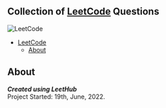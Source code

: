 ## Collection of [LeetCode](https://leetcode.com/ashad001sp/) Questions

![LeetCode](https://leetcode.com/static/images/LeetCode_Sharing.png)

 - [LeetCode](#leetcode)
   - [About](#about)

## About
***Created using LeetHub***
</br>
Project Started: 19th, June, 2022.

